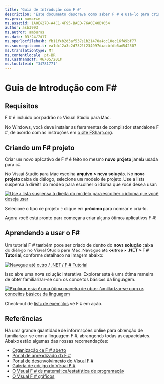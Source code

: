 ```yaml
---
title: 'Guia de Introdução com F #'
description: 'Este documento descreve como saber F # e usá-lo para criar aplicativos Xamarin com 2017 do Visual Studio e o Visual Studio para Mac.'
ms.prod: xamarin
ms.assetid: 1A0E627D-A4C1-4F95-BAED-76A0E40B9054
author: asb3993
ms.author: amburns
ms.date: 03/24/2017
ms.openlocfilehash: fb11feb2d3af537e1b21470a4cc10ec16f49bf77
ms.sourcegitcommit: ea1dc12a3c2d7322f234997daacbfdb6ad542507
ms.translationtype: MT
ms.contentlocale: pt-BR
ms.lasthandoff: 06/05/2018
ms.locfileid: "34781771"
---
```

# <a name="getting-started-with-f35"></a>Guia de Introdução com F&#35;

## <a name="requirements"></a>Requisitos

F # é incluído por padrão no Visual Studio para Mac.

No Windows, você deve instalar as ferramentas de compilador standalone F #, de acordo com as instruções em [o site FSharp.org](http://fsharp.org/use/windows/).

## <a name="creating-an-f35-project"></a>Criando um F&#35; projeto

Criar um novo aplicativo de F # é feito no mesmo **novo projeto** janela usada para c#.

No Visual Studio para Mac escolha **arquivo > nova solução**. No **novo projeto** caixa de diálogo, selecione um modelo de projeto. Use a lista suspensa à direita do modelo para escolher o idioma que você deseja usar:

 [![](overview-images/choosefsharp.png "Use a lista suspensa à direita do modelo para escolher o idioma que você deseja usar")](overview-images/choosefsharp.png#lightbox)

Selecione o tipo de projeto e clique em **próximo** para nomear e criá-lo.


Agora você está pronto para começar a criar alguns ótimos aplicativos F #!

## <a name="learning-to-use-f35"></a>Aprendendo a usar o F&#35;

Um tutorial F # também pode ser criado de dentro do **nova solução** caixa de diálogo no Visual Studio para Mac. Navegue até **outros > .NET > F # Tutorial**, conforme detalhado na imagem abaixo:

 [![](overview-images/fsharptutorial.png "Navegue até outro / .NET / F # Tutorial")](overview-images/fsharptutorial.png#lightbox)

Isso abre uma nova solução interativa. Explorar esta é uma ótima maneira de obter familiarizar-se com os conceitos básicos da linguagem.

 [![](overview-images/newtutorial-sml.png "Explorar esta é uma ótima maneira de obter familiarizar-se com os conceitos básicos da linguagem")](overview-images/newtutorial.png#lightbox)

Check-out de [lista de exemplos](~/cross-platform/platform/fsharp/samples.md) vê F # em ação.

## <a name="references"></a>Referências

Há uma grande quantidade de informações online para obtenção de familiarizar-se com a linguagem F #, abrangendo todas as capacidades. Abaixo estão algumas das nossas recomendações:

-  [Organização de F # aberto](http://fsharp.org)
-  [Portal de aprendizado do F #](http://tryfsharp.org)
-  [Portal de desenvolvimento do Visual F #](http://go.microsoft.com/fwlink/?LinkID=234174)
-  [Galeria de código do Visual F #](http://go.microsoft.com/fwlink/?LinkID=124614)
-  [O Visual F # de matemática/estatística de programação](http://go.microsoft.com/fwlink/?LinkId=235173)
-  [O Visual F # gráficos](http://go.microsoft.com/fwlink/?LinkId=235176)

